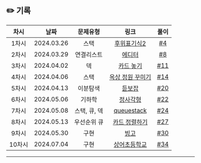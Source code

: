 ## ✏️ 기록   

| 차시 |    날짜    | 문제유형 | 링크 | 풀이 |
|:----:|:---------:|:----:|:-----:|:----:|
| 1차시 | 2024.03.26 |  스택  | [후위표기식2](https://www.acmicpc.net/problem/1935)  | [#4](https://github.com/AlgoLeadMe/AlgoLeadMe-10/pull/4) |
| 2차시 | 2024.03.29 |  연결리스트  | [에디터](https://www.acmicpc.net/problem/1406)  | [#8](https://github.com/AlgoLeadMe/AlgoLeadMe-10/pull/8) |
| 3차시 | 2024.04.02 |  덱  | [카드 놓기](https://www.acmicpc.net/problem/18115)  | [#11](https://github.com/AlgoLeadMe/AlgoLeadMe-10/pull/11) |
| 4차시 | 2024.04.06 |  스택  | [옥상 정원 꾸미기](https://www.acmicpc.net/problem/6198)  | [#14](https://github.com/AlgoLeadMe/AlgoLeadMe-10/pull/14) |
| 5차시 | 2024.04.13 | 이분탐색  | [듣보잡](https://www.acmicpc.net/problem/1764)  | [#20](https://github.com/AlgoLeadMe/AlgoLeadMe-10/pull/20) |
| 6차시 | 2024.05.06 | 기하학  | [정사각형](https://www.acmicpc.net/problem/1485)  | [#22](https://github.com/AlgoLeadMe/AlgoLeadMe-10/pull/22) |
| 7차시 | 2024.05.08 | 스택, 큐, 덱 | [queuestack](https://www.acmicpc.net/problem/24511)  | [#24](https://github.com/AlgoLeadMe/AlgoLeadMe-10/pull/24) |
| 8차시 | 2024.05.13 | 우선순위 큐 | [카드 정렬하기](https://www.acmicpc.net/problem/1715)  | [#27](https://github.com/AlgoLeadMe/AlgoLeadMe-10/pull/27) |
| 9차시 | 2024.05.30 | 구현 | [빙고](https://www.acmicpc.net/problem/2578)  | [#30](https://github.com/AlgoLeadMe/AlgoLeadMe-10/pull/30) |
| 10차시 | 2024.07.04 | 구현 | [상어초등학교](https://www.acmicpc.net/problem/21608)  | [#34](https://github.com/AlgoLeadMe/AlgoLeadMe-10/pull/34) |
---
